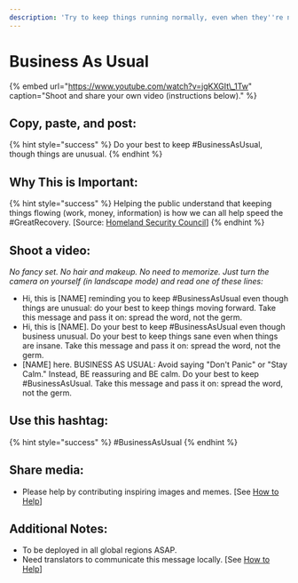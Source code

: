 ```yaml
---
description: 'Try to keep things running normally, even when they''re not.'
---
```


# Business As Usual

{% embed url="https://www.youtube.com/watch?v=jgKXGIt\_1Tw" caption="Shoot and share your own video \(instructions below\)." %}

## Copy, paste, and post:

{% hint style="success" %}
Do your best to keep \#BusinessAsUsual, though things are unusual.
{% endhint %}

## Why This is Important:

{% hint style="success" %}
Helping the public understand that keeping things flowing \(work, money, information\) is how we can all help speed the \#GreatRecovery. \[Source: [Homeland Security Council](https://www.cdc.gov/flu/pandemic-resources/pdf/pandemic-influenza-strategy-2005.pdf)\]
{% endhint %}

## Shoot a video:

_No fancy set. No hair and makeup. No need to memorize. Just turn the camera on yourself \(in landscape mode\) and read one of these lines:_

* Hi, this is \[NAME\] reminding you to keep \#BusinessAsUsual even though things are unusual: do your best to keep things moving forward. Take this message and pass it on: spread the word, not the germ. 
* Hi, this is \[NAME\]. Do your best to keep \#BusinessAsUsual even though business unusual. Do your best to keep things sane even when things are insane. Take this message and pass it on: spread the word, not the germ. 
* \[NAME\] here. BUSINESS AS USUAL: Avoid saying "Don't Panic" or "Stay Calm." Instead, BE reassuring and BE calm. Do your best to keep \#BusinessAsUsual. Take this message and pass it on: spread the word, not the germ.

## Use this hashtag:

{% hint style="success" %}
\#BusinessAsUsual
{% endhint %}

## Share media:

* Please help by contributing inspiring images and memes. \[See [How to Help](../how-to-help.md)\]

## Additional Notes:

* To be deployed in all global regions ASAP. 
* Need translators to communicate this message locally. \[See [How to Help](../how-to-help.md)\]

